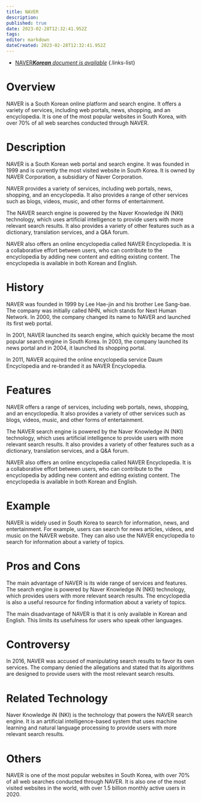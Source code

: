 ```yaml
---
title: NAVER
description: 
published: true
date: 2023-02-28T12:32:41.952Z
tags: 
editor: markdown
dateCreated: 2023-02-28T12:32:41.952Z
---
```


- [NAVER***Korean** document is available*](/ko/Knowledge-base/Dictionary/naver)
{.links-list}


# Overview
NAVER is a South Korean online platform and search engine. It offers a variety of services, including web portals, news, shopping, and an encyclopedia. It is one of the most popular websites in South Korea, with over 70% of all web searches conducted through NAVER. 

# Description
NAVER is a South Korean web portal and search engine. It was founded in 1999 and is currently the most visited website in South Korea. It is owned by NAVER Corporation, a subsidiary of Naver Corporation. 

NAVER provides a variety of services, including web portals, news, shopping, and an encyclopedia. It also provides a range of other services such as blogs, videos, music, and other forms of entertainment.

The NAVER search engine is powered by the Naver Knowledge iN (NKI) technology, which uses artificial intelligence to provide users with more relevant search results. It also provides a variety of other features such as a dictionary, translation services, and a Q&A forum.

NAVER also offers an online encyclopedia called NAVER Encyclopedia. It is a collaborative effort between users, who can contribute to the encyclopedia by adding new content and editing existing content. The encyclopedia is available in both Korean and English.

# History
NAVER was founded in 1999 by Lee Hae-jin and his brother Lee Sang-bae. The company was initially called NHN, which stands for Next Human Network. In 2000, the company changed its name to NAVER and launched its first web portal.

In 2001, NAVER launched its search engine, which quickly became the most popular search engine in South Korea. In 2003, the company launched its news portal and in 2004, it launched its shopping portal.

In 2011, NAVER acquired the online encyclopedia service Daum Encyclopedia and re-branded it as NAVER Encyclopedia.

# Features
NAVER offers a range of services, including web portals, news, shopping, and an encyclopedia. It also provides a variety of other services such as blogs, videos, music, and other forms of entertainment.

The NAVER search engine is powered by the Naver Knowledge iN (NKI) technology, which uses artificial intelligence to provide users with more relevant search results. It also provides a variety of other features such as a dictionary, translation services, and a Q&A forum.

NAVER also offers an online encyclopedia called NAVER Encyclopedia. It is a collaborative effort between users, who can contribute to the encyclopedia by adding new content and editing existing content. The encyclopedia is available in both Korean and English.

# Example
NAVER is widely used in South Korea to search for information, news, and entertainment. For example, users can search for news articles, videos, and music on the NAVER website. They can also use the NAVER encyclopedia to search for information about a variety of topics.

# Pros and Cons
The main advantage of NAVER is its wide range of services and features. The search engine is powered by Naver Knowledge iN (NKI) technology, which provides users with more relevant search results. The encyclopedia is also a useful resource for finding information about a variety of topics.

The main disadvantage of NAVER is that it is only available in Korean and English. This limits its usefulness for users who speak other languages.

# Controversy
In 2016, NAVER was accused of manipulating search results to favor its own services. The company denied the allegations and stated that its algorithms are designed to provide users with the most relevant search results.

# Related Technology
Naver Knowledge iN (NKI) is the technology that powers the NAVER search engine. It is an artificial intelligence-based system that uses machine learning and natural language processing to provide users with more relevant search results.

# Others
NAVER is one of the most popular websites in South Korea, with over 70% of all web searches conducted through NAVER. It is also one of the most visited websites in the world, with over 1.5 billion monthly active users in 2020.
